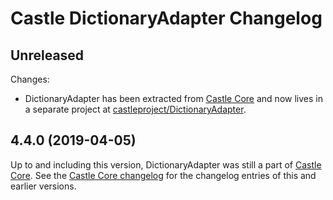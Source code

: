 # Castle DictionaryAdapter Changelog

## Unreleased

Changes:
 - DictionaryAdapter has been extracted from [Castle Core](https://github.com/castleproject/Core) and now lives in a separate project at [castleproject/DictionaryAdapter](https://github.com/castleproject/DictionaryAdapter).

## 4.4.0 (2019-04-05)

Up to and including this version, DictionaryAdapter was still a part of [Castle Core](https://github.com/castleproject/Core). See the [Castle Core changelog](https://github.com/castleproject/Core/blob/v4.4.0/CHANGELOG.md) for the changelog entries of this and earlier versions.
